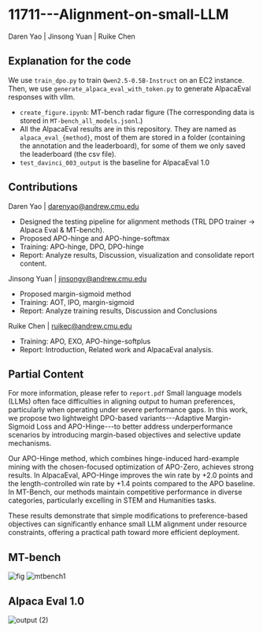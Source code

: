 # 11711---Alignment-on-small-LLM
Daren Yao | Jinsong Yuan | Ruike Chen

## Explanation for the code

We use `train_dpo.py` to train `Qwen2.5-0.5B-Instruct` on an EC2 instance. Then, we use `generate_alpaca_eval_with_token.py` to generate AlpacaEval responses with vllm. 
- `create_figure.ipynb`: MT-bench radar figure (The corresponding data is stored in `MT-bench_all_models.jsonl`.)
- All the AlpacaEval results are in this repository. They are named as `alpaca_eval_{method}`, most of them are stored in a folder (containing the annotation and the leaderboard), for some of them we only saved the leaderboard (the csv file).
- `test_davinci_003_output` is the baseline for AlpacaEval 1.0

## Contributions
Daren Yao | darenyao@andrew.cmu.edu
- Designed the testing pipeline for alignment methods (TRL DPO trainer -> Alpaca Eval & MT-bench).
- Proposed APO-hinge and APO-hinge-softmax
- Training: APO-hinge, DPO, DPO-hinge
- Report: Analyze results, Discussion, visualization and consolidate report content.
  
Jinsong Yuan | jinsongy@andrew.cmu.edu
- Proposed margin-sigmoid method
- Training: AOT, IPO, margin-sigmoid
- Report: Analyze training results, Discussion and Conclusions
  
Ruike Chen | ruikec@andrew.cmu.edu
- Training: APO, EXO, APO-hinge-softplus
- Report: Introduction, Related work and AlpacaEval analysis.

## Partial Content

For more information, please refer to `report.pdf`
Small language models (LLMs) often face difficulties in aligning output to human preferences, particularly when operating under severe performance gaps.
In this work, we propose two lightweight DPO-based variants---Adaptive Margin-Sigmoid Loss and APO-Hinge---to better address underperformance scenarios by introducing margin-based objectives and selective update mechanisms.

Our APO-Hinge method, which combines hinge-induced hard-example mining with the chosen-focused optimization of APO-Zero, achieves strong results.
In AlpacaEval, APO-Hinge improves the win rate by +2.0 points and the length-controlled win rate by +1.4 points compared to the APO baseline.
In MT-Bench, our methods maintain competitive performance in diverse categories, particularly excelling in STEM and Humanities tasks.

These results demonstrate that simple modifications to preference-based objectives can significantly enhance small LLM alignment under resource constraints, offering a practical path toward more efficient deployment.


## **MT-bench**
![fig](https://github.com/user-attachments/assets/9b9e82cb-a3d1-4b68-b371-cba2269fb6f8)
![mtbench1](https://github.com/user-attachments/assets/4325e633-b678-4fd8-9150-2bb46122b60a)
## **Alpaca Eval 1.0**
![output (2)](https://github.com/user-attachments/assets/c75c4daa-e7df-4d62-9af1-7c24b6dc82b7)
